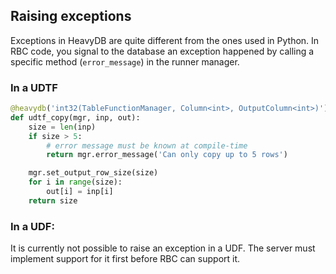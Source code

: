 
## Raising exceptions

Exceptions in HeavyDB are quite different from the ones used in Python. In RBC
code, you signal to the database an exception happened by calling a specific
method (`error_message`) in the runner manager.

### In a UDTF

```python
@heavydb('int32(TableFunctionManager, Column<int>, OutputColumn<int>)')
def udtf_copy(mgr, inp, out):
    size = len(inp)
    if size > 5:
        # error message must be known at compile-time
        return mgr.error_message('Can only copy up to 5 rows')

    mgr.set_output_row_size(size)
    for i in range(size):
        out[i] = inp[i]
    return size
```

### In a UDF:

It is currently not possible to raise an exception in a UDF. The server must
implement support for it first before RBC can support it.
